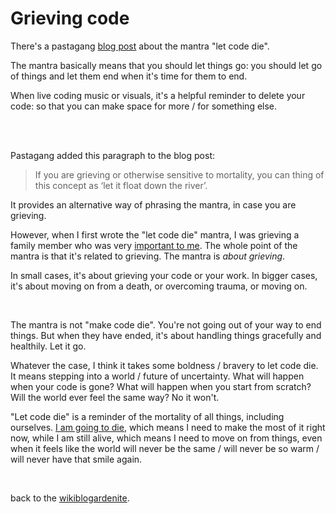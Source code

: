 # Grieving code

There's a pastagang [blog post](https://www.pastagang.cc/blog/let-code-die/) about the mantra "let code die".

The mantra basically means that you should let things go: you should let go of things and let them end when it's time for them to end.

When live coding music or visuals, it's a helpful reminder to delete your code: so that you can make space for more / for something else.

<br>

<br>

Pastagang added this paragraph to the blog post:

> If you are grieving or otherwise sensitive to mortality, you can thing of this concept as ‘let it float down the river’. 

It provides an alternative way of phrasing the mantra, in case you are grieving. 

However, when I first wrote the "let code die" mantra, I was grieving a family member who was very [important to me](https://www.todepond.com/wikiblogarden/life/death/complicated/). The whole point of the mantra is that it's related to grieving. The mantra is *about grieving*.

In small cases, it's about grieving your code or your work. In bigger cases, it's about moving on from a death, or overcoming trauma, or moving on.

<br>

The mantra is not "make code die". You're not going out of your way to end things. But when they have ended, it's about handling things gracefully and healthily. Let it go.

Whatever the case, I think it takes some boldness / bravery to let code die. It means stepping into a world / future of uncertainty. What will happen when your code is gone? What will happen when you start from scratch? Will the world ever feel the same way? No it won't. 

"Let code die" is a reminder of the mortality of all things, including ourselves. [I am going to die](https://www.todepond.com/wikiblogarden/sayings/i-am-going-to-die/), which means I need to make the most of it right now, while I am still alive, which means I need to move on from things, even when it feels like the world will never be the same / will never be so warm / will never have that smile again.

<br>

back to the [wikiblogardenite](/wikiblogardenite).
